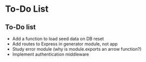 # To-Do List

## To-Do list

- Add a function to load seed data on DB reset
- Add routes to Express in generator module, not app
- Study error module (why is module.exports an arrow function?)
- Implement authentication middleware